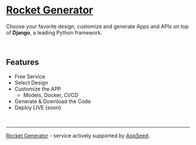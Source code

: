 # [Rocket Generator](https://app-generator.dev/)

Choose your favorite design, customize and generate Apps and APIs on top of **Django**, a leading Python framework.

<br />

## Features

- Free Service
- Select Design
- Customize the APP
  - Models, Docker, CI/CD
- Generate & Download the Code
- Deploy LIVE (soon)  

<br />

--- 
[Rocket Generator](https://app-generator.dev/) - service actively supported by [AppSeed](https://appseed.us/).
